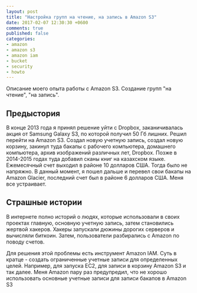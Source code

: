 ```yaml
---
layout: post
title: "Настройка групп на чтение, на запись в Amazon S3"
date: 2017-02-07 12:30:30 +0600
comments: true
published: false
categories: 
- amazon
- amazon s3
- amazon iam
- bucket
- security
- howto
---
```


Описание моего опыта работы с Amazon S3. Создание групп "на чтение", "на запись". <!--more-->

## Предыстория

В конце 2013 года я принял решение уйти с Dropbox, заканичивалась акция от Samsung Galaxy S3, по которой получил 50 Гб лишних. Решил перейти на Amazon S3. Создал новую учетную запись, создал новую корзину, закинул туда бакапы с рабочего компьютера, домашнего компьютера, архив изображений различных лет, Dropbox. Позже в 2014-2015 годах туда добавил сканы книг на казахском языке. Ежемесячный счет выходил в районе 10 долларов США. Тогда было не напряжно. В данный момент, я пошел дальше и перевел свои бакапы на Amazon Glacier, последний счет был в районе 6 долларов США. Меня все устраивает. 

## Страшные истории

В интернете полно историй о людях, которые использовали в своих проектах главную, основную учетную запись, затем становились жертвой хакеров. Хакеры запускали дюжины дорогих серверов и вычисляли биткоин. Затем, пользователи разбирались с Amazon по поводу счетов.

Для решения этой проблемы есть инструмент Amazon IAM. Суть в кратце - создать ограниченные учетные записи для определенных целей. Например, для запуска EC2, для записи в корзину Amazon S3 и так далее. Меня Amazon пару раз предупредил, что не хорошо использовать основные учетные записи для записи бакапов в Amazon S3

